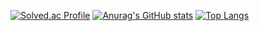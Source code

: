 <!--
**sky7214sky72/sky7214sky72** is a ✨ _special_ ✨ repository because its `README.md` (this file) appears on your GitHub profile.

Here are some ideas to get you started:

- 🔭 I’m currently working on ...
- 🌱 I’m currently learning ...
- 👯 I’m looking to collaborate on ...
- 🤔 I’m looking for help with ...
- 💬 Ask me about ...
- 📫 How to reach me: ...
- 😄 Pronouns: ...
- ⚡ Fun fact: ...
-->

[![Solved.ac Profile](http://mazassumnida.wtf/api/generate_badge?boj=cws070993)](https://solved.ac/cws070993)
[![Anurag's GitHub stats](https://github-readme-stats.vercel.app/api?username=sky7214sky72)](https://github.com/anuraghazra/github-readme-stats)
[![Top Langs](https://github-readme-stats.vercel.app/api/top-langs/?username=sky7214sky72&layout=compact)](https://github.com/anuraghazra/github-readme-stats)

<!-- <img align="right" src="https://github-readme-stats.vercel.app/api/top-langs/?username=sky7214sky72&theme=dracula&exclude_repo=Computer-Science-Engineering&layout=compact&langs_count=10"/> -->

